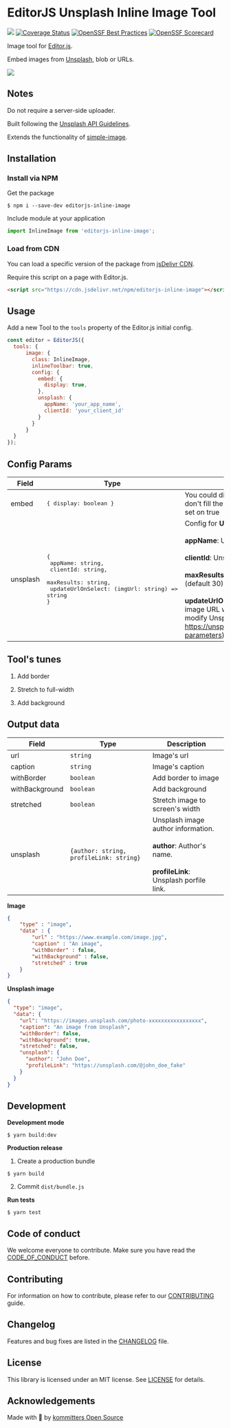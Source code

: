 # EditorJS Unsplash Inline Image Tool
![](https://badgen.net/badge/Editor.js/v2.0/blue)
[![Coverage Status](https://coveralls.io/repos/github/kommitters/editorjs-inline-image/badge.svg)](https://coveralls.io/github/kommitters/editorjs-inline-image)
[![OpenSSF Best Practices](https://bestpractices.coreinfrastructure.org/projects/6469/badge)](https://bestpractices.coreinfrastructure.org/projects/6469)
[![OpenSSF Scorecard](https://api.securityscorecards.dev/projects/github.com/kommitters/editorjs-inline-image/badge)](https://api.securityscorecards.dev/projects/github.com/kommitters/editorjs-inline-image)


Image tool for [Editor.js](https://editorjs.io).

Embed images from [Unsplash](https://unsplash.com/), blob or URLs.

![](assets/demo.gif)

## Notes

Do not require a server-side uploader.

Built following the [Unsplash API Guidelines](https://help.unsplash.com/en/articles/2511245-unsplash-api-guidelines).

Extends the functionality of [simple-image](https://github.com/editor-js/simple-image).

## Installation

### Install via NPM
Get the package
```shell
$ npm i --save-dev editorjs-inline-image
```

Include module at your application

```javascript
import InlineImage from 'editorjs-inline-image';
```

### Load from CDN

You can load a specific version of the package from [jsDelivr CDN](https://www.jsdelivr.com/package/npm/editorjs-inline-image).

Require this script on a page with Editor.js.

```html
<script src="https://cdn.jsdelivr.net/npm/editorjs-inline-image"></script>
```

## Usage

Add a new Tool to the `tools` property of the Editor.js initial config.

```javascript
const editor = EditorJS({
  tools: {
      image: {
        class: InlineImage,
        inlineToolbar: true,
        config: {
          embed: {
            display: true,
          },
          unsplash: {
            appName: 'your_app_name',
            clientId: 'your_client_id'
          }
        }
      }
  }
});
```

## Config Params

| Field          | Type                                                                                                                                           | Description                                                                                                                                                                                                                                                                                                                                                                                                                        |
| -------------- |------------------------------------------------------------------------------------------------------------------------------------------------|------------------------------------------------------------------------------------------------------------------------------------------------------------------------------------------------------------------------------------------------------------------------------------------------------------------------------------------------------------------------------------------------------------------------------------|
| embed          | <pre>{ display: boolean } </pre>                                                                                                               | You could display or not the embed tab, If you don't fill the embed config by default the value is set on true                                                                                                                                                                                                                                                                                                                     
| unsplash       | <pre>{ <br/>  appName: string, <br/>  clientId: string, <br/>  maxResults: string, <br/>  updateUrlOnSelect: (imgUrl: string) => string<br/>}</pre> | Config for **Unsplash API**. Contains 4 fields: <br><br> **appName**: Unspalsh `Application Name`. <br><br> **clientId**: Unsplash `Access Key`. <br><br> **maxResults**: Max number of images per search (default 30). <br><br> **updateUrlOnSelect**: Callback that is called with image URL when image is selected. It allows to modify Unsplash image parameters(see https://unsplash.com/documentation#supported-parameters). |

## Tool's tunes

1. Add border

2. Stretch to full-width

3. Add background

## Output data

| Field          | Type      | Description                     |
| -------------- | --------- | ------------------------------- |
| url            | `string`  | Image's url                     |
| caption        | `string`  | Image's caption                 |
| withBorder     | `boolean` | Add border to image             |
| withBackground | `boolean` | Add background          |
| stretched      | `boolean` | Stretch image to screen's width |
| unsplash       | `{author: string, profileLink: string}` | Unsplash image author information. <br><br> **author**: Author's name. <br><br> **profileLink**: Unsplash porfile link.

**Image**

```json
{
    "type" : "image",
    "data" : {
        "url" : "https://www.example.com/image.jpg",
        "caption" : "An image",
        "withBorder" : false,
        "withBackground" : false,
        "stretched" : true
    }
}
```

**Unsplash image**

```json
{
  "type": "image",
  "data": {
    "url": "https://images.unsplash.com/photo-xxxxxxxxxxxxxxxxx",
    "caption": "An image from Unsplash",
    "withBorder": false,
    "withBackground": true,
    "stretched": false,
    "unsplash": {
      "author": "John Doe",
      "profileLink": "https://unsplash.com/@john_doe_fake"
    }
  }
}
```

## Development

**Development mode**
```shell
$ yarn build:dev
```

**Production release**
1. Create a production bundle
```shell
$ yarn build
```

2. Commit `dist/bundle.js`

**Run tests**
```shell
$ yarn test
```

## Code of conduct
We welcome everyone to contribute. Make sure you have read the [CODE_OF_CONDUCT][coc] before.

## Contributing
For information on how to contribute, please refer to our [CONTRIBUTING][contributing] guide.

## Changelog
Features and bug fixes are listed in the [CHANGELOG][changelog] file.

## License
This library is licensed under an MIT license. See [LICENSE][license] for details.

## Acknowledgements
Made with 💙 by [kommitters Open Source](https://kommit.co)

[license]: https://github.com/kommitters/editorjs-inline-image/blob/master/LICENSE
[coc]: https://github.com/kommitters/editorjs-inline-image/blob/master/CODE_OF_CONDUCT.md
[changelog]: https://github.com/kommitters/editorjs-inline-image/blob/master/CHANGELOG.md
[contributing]: https://github.com/kommitters/editorjs-inline-image/blob/master/CONTRIBUTING.md
